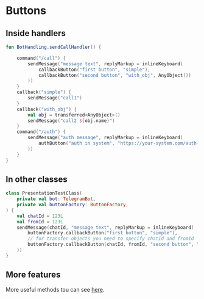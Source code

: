 # Buttons

## Inside handlers

```kotlin
fun BotHandling.sendCallHandler() {

    command("/call") {
        sendMessage("message text", replyMarkup = inlineKeyboard(
            callbackButton("first button", "simple"),
            callbackButton("second button", "with_obj", AnyObject())
        ))
    }
    callback("simple") {
        sendMessage("call1")
    }
    callback("with_obj") {
        val obj = transferred<AnyObject>()
        sendMessage("call2 ${obj.name}")
    }
    command("/auth") {
        sendMessage("auth message", replyMarkup = inlineKeyboard(
            authButton("auth in system", "https://your-system.com/auth-by-telegram"),
        ))
    }
}
```

## In other classes

```kotlin
class PresentationTestClass(
    private val bot: TelegramBot,
    private val buttonFactory: ButtonFactory,
) {
    val chatId = 123L
    val fromId = 123L
    sendMessage(chatId, "message text", replyMarkup = inlineKeyboard(
        buttonFactory.callbackButton("first button", "simple"),
        // for transfer objects you need to specify chatId and fromId
        buttonFactory.callbackButton(chatId, fromId, "second button", "with_obj", AnyObject())
    ))
}
```

## More features

More useful methods tou can see [here](https://github.com/DEHuckaKpyT/telegram-bot/blob/master/telegram-bot-core/src/main/kotlin/io/github/dehuckakpyt/telegrambot/factory/keyboard/Keyboards.kt).